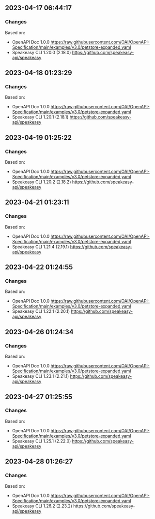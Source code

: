 

## 2023-04-17 06:44:17
### Changes
Based on:
- OpenAPI Doc 1.0.0 https://raw.githubusercontent.com/OAI/OpenAPI-Specification/main/examples/v3.0/petstore-expanded.yaml
- Speakeasy CLI 1.20.0 (2.18.0) https://github.com/speakeasy-api/speakeasy

## 2023-04-18 01:23:29
### Changes
Based on:
- OpenAPI Doc 1.0.0 https://raw.githubusercontent.com/OAI/OpenAPI-Specification/main/examples/v3.0/petstore-expanded.yaml
- Speakeasy CLI 1.20.1 (2.18.1) https://github.com/speakeasy-api/speakeasy

## 2023-04-19 01:25:22
### Changes
Based on:
- OpenAPI Doc 1.0.0 https://raw.githubusercontent.com/OAI/OpenAPI-Specification/main/examples/v3.0/petstore-expanded.yaml
- Speakeasy CLI 1.20.2 (2.18.2) https://github.com/speakeasy-api/speakeasy

## 2023-04-21 01:23:11
### Changes
Based on:
- OpenAPI Doc 1.0.0 https://raw.githubusercontent.com/OAI/OpenAPI-Specification/main/examples/v3.0/petstore-expanded.yaml
- Speakeasy CLI 1.21.4 (2.19.1) https://github.com/speakeasy-api/speakeasy

## 2023-04-22 01:24:55
### Changes
Based on:
- OpenAPI Doc 1.0.0 https://raw.githubusercontent.com/OAI/OpenAPI-Specification/main/examples/v3.0/petstore-expanded.yaml
- Speakeasy CLI 1.22.1 (2.20.1) https://github.com/speakeasy-api/speakeasy

## 2023-04-26 01:24:34
### Changes
Based on:
- OpenAPI Doc 1.0.0 https://raw.githubusercontent.com/OAI/OpenAPI-Specification/main/examples/v3.0/petstore-expanded.yaml
- Speakeasy CLI 1.23.1 (2.21.1) https://github.com/speakeasy-api/speakeasy

## 2023-04-27 01:25:55
### Changes
Based on:
- OpenAPI Doc 1.0.0 https://raw.githubusercontent.com/OAI/OpenAPI-Specification/main/examples/v3.0/petstore-expanded.yaml
- Speakeasy CLI 1.25.1 (2.22.0) https://github.com/speakeasy-api/speakeasy

## 2023-04-28 01:26:27
### Changes
Based on:
- OpenAPI Doc 1.0.0 https://raw.githubusercontent.com/OAI/OpenAPI-Specification/main/examples/v3.0/petstore-expanded.yaml
- Speakeasy CLI 1.26.2 (2.23.2) https://github.com/speakeasy-api/speakeasy